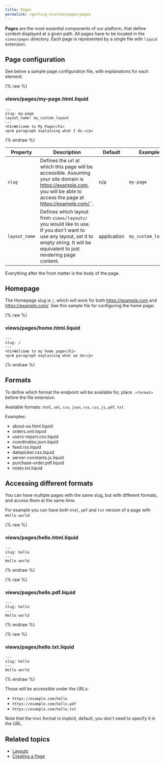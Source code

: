 ```yaml
---
title: Pages
permalink: /getting-started/pages/pages
---
```


**Pages** are the most essential components of our platform, that define content displayed at a given path. All pages have to be located in the `views/pages` directory. Each page is represented by a single file with `liquid` extension.

## Page configuration

See below a sample page configuration file, with explanations for each element:

{% raw %}

### views/pages/my-page.html.liquid

```liquid
---
slug: my-page
layout_name: my_custom_layout
---
<h1>Welcome to My Page</h1>
<p>A paragraph explaining what I do.</p>
```

{% endraw %}

| Property      | Description                                                                                                                                                                          | Default     | Example            |
| ------------- | ------------------------------------------------------------------------------------------------------------------------------------------------------------------------------------ | ----------- | ------------------ |
| `slug`        | Defines the url at which this page will be accessible. Assuming your site domain is https://example.com, you will be able to access the page at https://example.com/`<slug>`.        | n/a         | `my-page`          |
| `layout_name` | Defines which layout from `views/layouts/` you would like to use. If you don't want to use any layout, set it to empty string. It will be equivalent to just rendering page content. | application | `my_custom_layout` |

Everything after the front matter is the body of the page.

## Homepage

The Homepage slug is `/`, which will work for both https://example.com and https://example.com/. See this sample file for configuring the home page:

{% raw %}

### views/pages/home.html.liquid

```liquid
---
slug: /
---
<h1>Welcome to my home page</h1>
<p>A paragraph explaining what we do</p>
```

{% endraw %}

## Formats

To define which format the endpoint will be available for, place `.<format>` before the file extension.

Available formats: `html`, `xml`, `csv`, `json`, `rss`, `css`, `js`, `pdf`, `txt`

Examples:

* about-us.html.liquid
* orders.xml.liquid
* users-report.csv.liquid
* coordinates.json.liquid
* feed.rss.liquid
* datepicker.css.liquid
* server-constants.js.liquid
* purchase-order.pdf.liquid
* notes.txt.liquid

## Accessing different formats

You can have multiple pages with the same slug, but with different formats, and access them at the same time.

For example you can have both `html`, `pdf` and `txt` version of a page with `Hello world`:

{% raw %}

### views/pages/hello.html.liquid

```liquid
---
slug: hello
---
Hello world
```

{% endraw %}

{% raw %}

### views/pages/hello.pdf.liquid

```liquid
---
slug: hello
---
Hello world
```

{% endraw %}

{% raw %}

### views/pages/hello.txt.liquid

```liquid
---
slug: hello
---
Hello world
```

{% endraw %}

Those will be accessible under the URLs:

* `https://example.com/hello`
* `https://example.com/hello.pdf`
* `https://example.com/hello.txt`

Note that the `html` format is implicit, default, you don't need to specify it in the URL.

## Related topics

* [Layouts]()
* [Creating a Page]()
